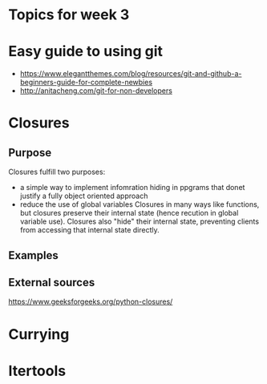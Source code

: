 Topics for week 3
==================

Easy guide to using git
=======================

* https://www.elegantthemes.com/blog/resources/git-and-github-a-beginners-guide-for-complete-newbies
* http://anitacheng.com/git-for-non-developers


Closures
========
Purpose
-------
Closures fulfill two purposes:
* a simple way to implement infomration hiding in ppgrams that donet justify a fully object oriented approach
* reduce the use of global variables
Closures in many ways like functions, but closures preserve their internal state (hence recution in global variable use). Closures also "hide" their internal state, preventing clients from accessing that internal state directly.



Examples
--------


External sources
----------------
https://www.geeksforgeeks.org/python-closures/


Currying
========

Itertools
=========



